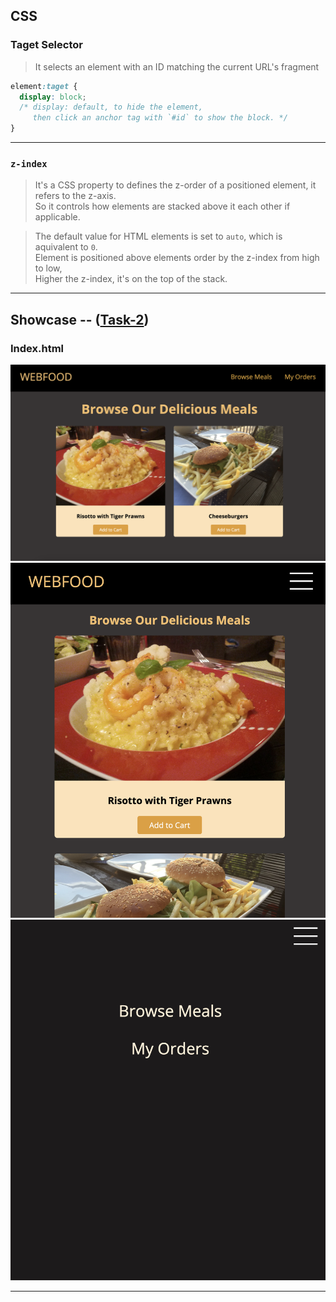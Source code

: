 ## CSS
### Taget Selector
> It selects an element with an ID matching the current URL's fragment
```css 
element:taget {
  display: block; 
  /* display: default, to hide the element, 
     then click an anchor tag with `#id` to show the block. */
}
```

---

### `z-index`
> It's a CSS property to defines the z-order of a positioned element, it refers to the z-axis. <br/>
> So it controls how elements are stacked above it each other if applicable.

> The default value for HTML elements is set to `auto`, which is aquivalent to `0`. <br/>
> Element is positioned above elements order by the z-index from high to low, <br/>
> Higher the z-index, it's on the top of the stack.

---

## Showcase -- ([Task-2](/Code_Snippets/Task-2))
### Index.html

<img alt="index.html" src="/Code_Snippets/Task-2/showcase/index-desktop.png" />
<img alt="index.html" src="/Code_Snippets/Task-2/showcase/index-mobile.png" />
<img alt="index.html" src="/Code_Snippets/Task-2/showcase/side-drawer.png" />

---
